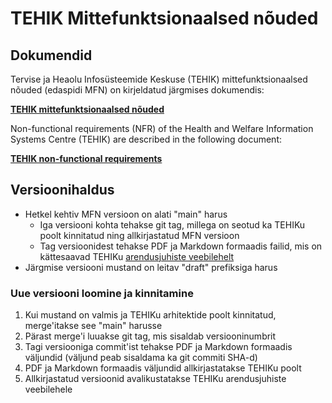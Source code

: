 # TEHIK Mittefunktsionaalsed nõuded

## Dokumendid
Tervise ja Heaolu Infosüsteemide Keskuse (TEHIK) mittefunktsionaalsed nõuded (edaspidi MFN) on kirjeldatud järgmises dokumendis:

**[TEHIK mittefunktsionaalsed nõuded](mittefunktsionaalsed-nouded.md)**


Non-functional requirements (NFR) of the Health and Welfare Information Systems Centre (TEHIK) are described in the following document:

**[TEHIK non-functional requirements](mittefunktsionaalsed-nouded.en.md)**

## Versioonihaldus
- Hetkel kehtiv MFN versioon on alati "main" harus
  - Iga versiooni kohta tehakse git tag, millega on seotud ka TEHIKu poolt kinnitatud ning allkirjastatud MFN versioon
  - Tag versioonidest tehakse PDF ja Markdown formaadis failid, mis on kättesaavad TEHIKu [arendusjuhiste veebilehelt](https://www.tehik.ee/arendusjuhendid)
- Järgmise versiooni mustand on leitav "draft" prefiksiga harus

### Uue versiooni loomine ja kinnitamine
1. Kui mustand on valmis ja TEHIKu arhitektide poolt kinnitatud, merge'itakse see "main" harusse
2. Pärast merge'i luuakse git tag, mis sisaldab versiooninumbrit
3. Tagi versiooniga commit'ist tehakse PDF ja Markdown formaadis väljundid (väljund peab sisaldama ka git commiti SHA-d)
4. PDF ja Markdown formaadis väljundid allkirjastatakse TEHIKu poolt
5. Allkirjastatud versioonid avalikustatakse TEHIKu arendusjuhiste veebilehele
